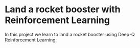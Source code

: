 # Land a rocket booster with Reinforcement Learning 

In this project we learn to land a rocket booster using Deep-Q Reinforcement Learning.